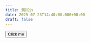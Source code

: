 ```yaml
---
title: 測試js
date: 2025-07-23T14:40:00.000+08:00
draft: false
---
```

<button id="myButton">Click me</button>

<script>
  document.addEventListener("DOMContentLoaded", function () {
    document.getElementById("myButton").addEventListener("click", function () {
      alert("Hello from JavaScript!");
    });
  });
</script>
